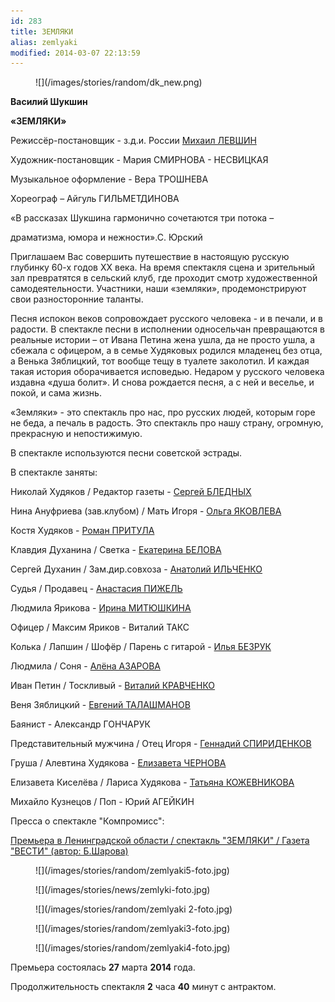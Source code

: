 ```yaml
---
id: 283
title: ЗЕМЛЯКИ
alias: zemlyaki
modified: 2014-03-07 22:13:59
---
```


<figure>
![](/images/stories/random/dk_new.png)
</figure>

**Василий Шукшин**

**«ЗЕМЛЯКИ»**

Режиссёр-постановщик - з.д.и. России [Михаил ЛЕВШИН](153-mihail-levshin.html)

Художник-постановщик - Мария СМИРНОВА - НЕСВИЦКАЯ

Музыкальное оформление - Вера ТРОШНЕВА

Хореограф – Айгуль ГИЛЬМЕТДИНОВА

«В рассказах Шукшина гармонично сочетаются три потока –

драматизма, юмора и нежности».С. Юрский

Приглашаем Вас совершить путешествие в настоящую русскую глубинку 60-х годов ХХ века. На время спектакля сцена и зрительный зал превратятся в сельский клуб, где проходит смотр художественной самодеятельности. Участники, наши «земляки», продемонстрируют свои разносторонние таланты.

Песня испокон веков сопровождает русского человека - и в печали, и в радости. В спектакле песни в исполнении односельчан превращаются в реальные истории – от Ивана Петина жена ушла, да не просто ушла, а сбежала с офицером, а в семье Худяковых родился младенец без отца, а Венька Зяблицкий, тот вообще тещу в туалете заколотил. И каждая такая история оборачивается исповедью. Недаром у русского человека издавна «душа болит». И снова рождается песня, а с ней и веселье, и покой, и сама жизнь.

«Земляки» - это спектакль про нас, про русских людей, которым горе не беда, а печаль в радость. Это спектакль про нашу страну, огромную, прекрасную и непостижимую.

В спектакле используются песни советской эстрады.

В спектакле заняты:

Николай Худяков / Редактор газеты - [Сергей БЛЕДНЫХ](24-blednyh-sergej.html)

Нина Ануфриева (зав.клубом) / Мать Игоря - [Ольга ЯКОВЛЕВА](89-olga-yakovleva.html)

Костя Худяков - [Роман ПРИТУЛА](50-roman-pritula.html)

Клавдия Духанина / Светка - [Екатерина БЕЛОВА](23-belova-ekaterina.html)

Сергей Духанин / Зам.дир.совхоза - [Анатолий ИЛЬЧЕНКО](55-anatolii-ilchenko.html)

Судья / Продавец - [Анастасия ПИЖЕЛЬ](64-asia-pigel-sergeevna.html)

Людмила Ярикова - [Ирина МИТЮШКИНА](62-irina-mityshkina.html)

Офицер / Максим Яриков - Виталий ТАКС

Колька / Лапшин / Шофёр / Парень с гитарой - [Илья БЕЗРУК](83-bezryk-ilya.html)

Людмила / Соня - [Алёна АЗАРОВА](86-alena-azarova.html)

Иван Петин / Тоскливый - [Виталий КРАВЧЕНКО](66-vitalii-kravchenko.html)

Веня Зяблицкий - [Евгений ТАЛАШМАНОВ](84-talashmanovevgenii.html)

Баянист - Александр ГОНЧАРУК

Представительный мужчина / Отец Игоря - [Геннадий СПИРИДЕНКОВ](27--gennadij-spiridenkov-za-rf.html)

Груша / Алевтина Худякова - [Елизавета ЧЕРНОВА](48-chernovaelizaveta.html)

Елизавета Киселёва / Лариса Худякова - [Татьяна КОЖЕВНИКОВА](80-tatiana-kogevnikova.html)

Михайло Кузнецов / Поп - Юрий АГЕЙКИН

Пресса о спектакле "Компромисс":

[Премьера в Ленинградской области / спектакль "ЗЕМЛЯКИ" / Газета "ВЕСТИ" (автор: Б.Шарова)](310-premiera-zemlyki-shukshin-pikalovo-1.html)

<figure>
![](/images/stories/random/zemlyaki5-foto.jpg)
</figure>

<figure>
![](/images/stories/news/zemlyki-foto.jpg)
</figure>

<figure>
![](/images/stories/random/zemlyaki 2-foto.jpg)
</figure>

<figure>
![](/images/stories/random/zemlyaki3-foto.jpg)
</figure>

<figure>
![](/images/stories/random/zemlyaki4-foto.jpg)
</figure>

Премьера состоялась **27** марта **2014** года.

Продолжительность спектакля **2** часа **40** минут с антрактом.

